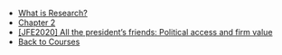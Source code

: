 - [What is Research?](/Courses_in_SUSTech/金融学术/what_is_research.md)
- [Chapter 2](/Courses_in_SUSTech/金融学术/chapter2.md)
- [[JFE2020] All the president’s friends: Political access and firm value](/Courses_in_SUSTech/金融学术/presidents_friends.md)
- [Back to Courses](/Courses_in_SUSTech/README.md)